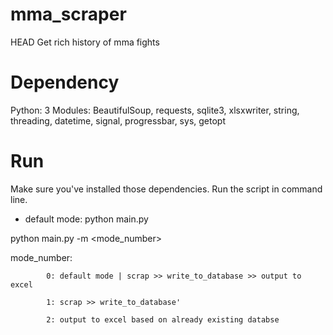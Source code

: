 # mma_scraper
HEAD
Get rich history of mma fights

# Dependency
Python: 3
Modules: BeautifulSoup, requests, sqlite3, xlsxwriter, string, threading, datetime, signal, progressbar, sys, getopt

# Run
Make sure you've installed those dependencies.
Run the script in command line.

- default mode:
python main.py

python main.py -m <mode_number>


mode_number:
            
            0: default mode | scrap >> write_to_database >> output to excel
            
            1: scrap >> write_to_database'
            
            2: output to excel based on already existing databse

